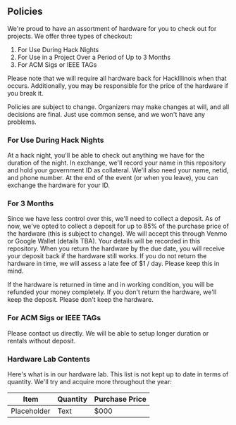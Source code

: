 ## Policies
We're proud to have an assortment of hardware for you to check out for projects. We offer three types of checkout:
 1. For Use During Hack Nights
 2. For Use in a Project Over a Period of Up to 3 Months
 3. For ACM Sigs or IEEE TAGs
 
Please note that we will require all hardware back for HackIllinois when that occurs. Additionally, you may be responsible for the price of the hardware if you break it.

Policies are subject to change. Organizers may make changes at will, and all decisions are final. Just use common sense, and we won't have any problems.
### For Use During Hack Nights
At a hack night, you'll be able to check out anything we have for the duration of the night. In exchange, we'll record your name in this repository and hold your government ID as collateral. We'll also need your name, netid, and phone number. At the end of the event (or when you leave), you can exchange the hardware for your ID. 
 
### For 3 Months
Since we have less control over this, we'll need to collect a deposit. As of now, we've opted to collect a deposit for up to 85% of the purchase price of the hardware (this is subject to change). We will accept this through Venmo or Google Wallet (details TBA). Your details will be recorded in this repository. When you return the hardware by the due date, you will receive your deposit back if the hardware still works. If you do not return the hardware in time, we will assess a late fee of $1 / day. Please keep this in mind. 

If the hardware is returned in time and in working condition, you will be refunded your money completely. If you don't return the hardware, we'll keep the deposit. Please don't keep the hardware.

### For ACM Sigs or IEEE TAGs
Please contact us directly. We will be able to setup longer duration or rentals without deposit. 


### Hardware Lab Contents
Here's what is in our hardware lab. This list is not kept up to date in terms of quantity. We'll try and acquire more throughout the year:

Item        | Quantity           | Purchase Price  |
| ------------- |-------------| -----|
| Placeholder    | Text | $000 |
